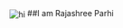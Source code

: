 <!-- ### Hi, 👋 I am Rajashree Parhi -->
<img alt="hi" sr="https://tenor.com/view/woman-raising-hand-joypixels-woman-raise-your-hand-im-here-gif-17554621" align="center"/>
##I am Rajashree Parhi

<!--
**rajashree23/rajashree23** is a ✨ _special_ ✨ repository because its `README.md` (this file) appears on your GitHub profile.

Here are some ideas to get you started:

- 🔭 I’m currently working on ...
- 🌱 I’m currently learning ...
- 👯 I’m looking to collaborate on ...
- 🤔 I’m looking for help with ...
- 💬 Ask me about ...
- 📫 How to reach me: ...
- 😄 Pronouns: ...
- ⚡ Fun fact: ...
-->
